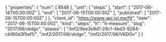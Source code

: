 {
  "properties": {
    "num": [
      8548
    ],
    "unit": [
      "steps"
    ],
    "start": [
      "2017-06-14T00:00:00Z"
    ],
    "end": [
      "2017-06-15T00:00:00Z"
    ],
    "published": [
      "2017-06-15T00:00:00Z"
    ]
  },
  "client_id": "https://www-api.jvt.me/fit",
  "date": "2017-06-15T00:00:00Z",
  "kind": "steps",
  "h": "h-measure",
  "slug": "2017/06/vkdgv",
  "aliases": [
    "/mf2/9ee3e9d1-29c1-4bd3-9284-cb160d3f5ef1/",
    "/mf2/2017/06/vkdgv",
    "/mf2/2017/06/VKDGv"
  ]
}
